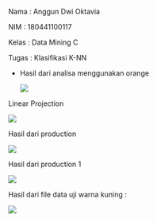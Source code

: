 Nama : Anggun Dwi Oktavia

NIM : 180441100117 

Kelas : Data Mining C

Tugas : Klasifikasi K-NN



- Hasil dari analisa menggunakan orange

  ![](D:\Tugas\mkdocs-material-master\mkdocs-material-master\docs\assets\images\1.PNG)

Linear Projection

![](D:\Tugas\mkdocs-material-master\mkdocs-material-master\docs\assets\images\2.PNG)

Hasil dari production

![](D:\Tugas\mkdocs-material-master\mkdocs-material-master\docs\assets\images\3.PNG)

Hasil dari production 1

![](D:\Tugas\mkdocs-material-master\mkdocs-material-master\docs\assets\images\4.PNG)



Hasil dari file data uji warna kuning : 

![](D:\Tugas\mkdocs-material-master\mkdocs-material-master\docs\assets\images\5.PNG)